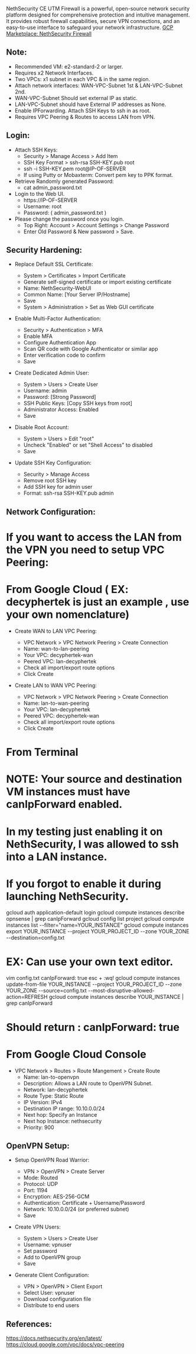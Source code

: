 NethSecurity CE UTM Firewall is a powerful, open-source network security platform designed for comprehensive protection and intuitive management. It provides robust firewall capabilities, secure VPN connections, and an easy-to-use interface to safeguard your network infrastructure. [GCP Marketplace: NethSecurity Firewall]()

Note:
-----
* Recommended VM: e2-standard-2 or larger. 
* Requires x2 Network Interfaces.
* Two VPCs: x1 subnet in each VPC & in the same region.
* Attach network interfaces: WAN-VPC-Subnet 1st & LAN-VPC-Subnet 2nd. 
* WAN-VPC-Subnet Should set external IP as static. 
* LAN-VPC-Subnet should have External IP addresses as None.
* Enable IPForwarding. Attach SSH Keys to ssh in as root. 
* Requires VPC Peering & Routes to access LAN from VPN. 

Login:
------
* Attach SSH Keys: 
    - Security > Manage Access > Add Item
    - SSH Key Format > ssh-rsa SSH-KEY.pub root
    - ssh -i SSH-KEY.pem root@IP-OF-SERVER
    - If using Putty or Mobaxterm: Convert pem key to PPK format. 
* Retrieve Randomly generated Password: 
    - cat admin_password.txt
* Login to the Web UI.
    - https://IP-OF-SERVER
    - Username: root
    - Password: ( admin_password.txt )
* Please change the password once you login.
    - Top Right: Account > Account Settings > Change Password
    - Enter Old Password & New password > Save.

Security Hardening:
------------------
* Replace Default SSL Certificate:
    - System > Certificates > Import Certificate
    - Generate self-signed certificate or import existing certificate
    - Name: NethSecurity-WebUI
    - Common Name: [Your Server IP/Hostname]
    - Save
    - System > Administration > Set as Web GUI certificate

* Enable Multi-Factor Authentication:
    - Security > Authentication > MFA
    - Enable MFA
    - Configure Authentication App
    - Scan QR code with Google Authenticator or similar app
    - Enter verification code to confirm
    - Save

* Create Dedicated Admin User:
    - System > Users > Create User
    - Username: admin
    - Password: [Strong Password]
    - SSH Public Keys: [Copy SSH keys from root]
    - Administrator Access: Enabled
    - Save

* Disable Root Account:
    - System > Users > Edit "root"
    - Uncheck "Enabled" or set "Shell Access" to disabled
    - Save

* Update SSH Key Configuration:
    - Security > Manage Access
    - Remove root SSH key
    - Add SSH key for admin user
    - Format: ssh-rsa SSH-KEY.pub admin

Network Configuration:
----------------------
# If you want to access the LAN from the VPN you need to setup VPC Peering:
# From Google Cloud ( EX: decyphertek is just an example , use your own nomenclature)
* Create WAN to LAN VPC Peering:
   - VPC Network > VPC Network Peering > Create Connection
   - Name: wan-to-lan-peering
   - Your VPC: decyphertek-wan
   - Peered VPC: lan-decyphertek
   - Check all import/export route options
   - Click Create

* Create LAN to WAN VPC Peering:
   - VPC Network > VPC Network Peering > Create Connection
   - Name: lan-to-wan-peering
   - Your VPC: lan-decyphertek
   - Peered VPC: decyphertek-wan
   - Check all import/export route options
   - Click Create

# From Terminal
# NOTE: Your source and destination VM instances must have canIpForward enabled. 
# In my testing just enabling it on NethSecurity, I was allowed to ssh into a LAN instance. 
# If you forgot to enable it during launching NethSecurity. 
gcloud auth application-default login
gcloud compute instances describe opnsense | grep canIpForward
gcloud config list project
gcloud compute instances list --filter="name=YOUR_INSTANCE"
gcloud compute instances export YOUR_INSTANCE --project YOUR_PROJECT_ID --zone YOUR_ZONE --destination=config.txt
# EX: Can use your own text editor.
vim config.txt
canIpForward: true
esc + :wq!
gcloud compute instances update-from-file YOUR_INSTANCE --project YOUR_PROJECT_ID --zone YOUR_ZONE --source=config.txt --most-disruptive-allowed-action=REFRESH
gcloud compute instances describe YOUR_INSTANCE | grep canIpForward
# Should return : canIpForward: true

# From Google Cloud Console
* VPC Network > Routes > Route Mangement > Create Route
   - Name: lan-to-openvpn
   - Description: Allows a LAN route to OpenVPN Subnet. 
   - Network: lan-decyphertek
   - Route Type: Static Route  
   - IP Version: IPv4
   - Destination IP range: 10.10.0.0/24
   - Next hop: Specify an Instance
   - Next hop Instance: nethsecurity
   - Priority: 900 

OpenVPN Setup:
--------------
* Setup OpenVPN Road Warrior:
    - VPN > OpenVPN > Create Server
    - Mode: Routed
    - Protocol: UDP
    - Port: 1194
    - Encryption: AES-256-GCM
    - Authentication: Certificate + Username/Password
    - Network: 10.10.0.0/24 (or preferred subnet)
    - Save

* Create VPN Users:
    - System > Users > Create User
    - Username: vpnuser
    - Set password
    - Add to OpenVPN group
    - Save

* Generate Client Configuration:
    - VPN > OpenVPN > Client Export
    - Select User: vpnuser
    - Download configuration file
    - Distribute to end users

References:
-----------
https://docs.nethsecurity.org/en/latest/
https://cloud.google.com/vpc/docs/vpc-peering
